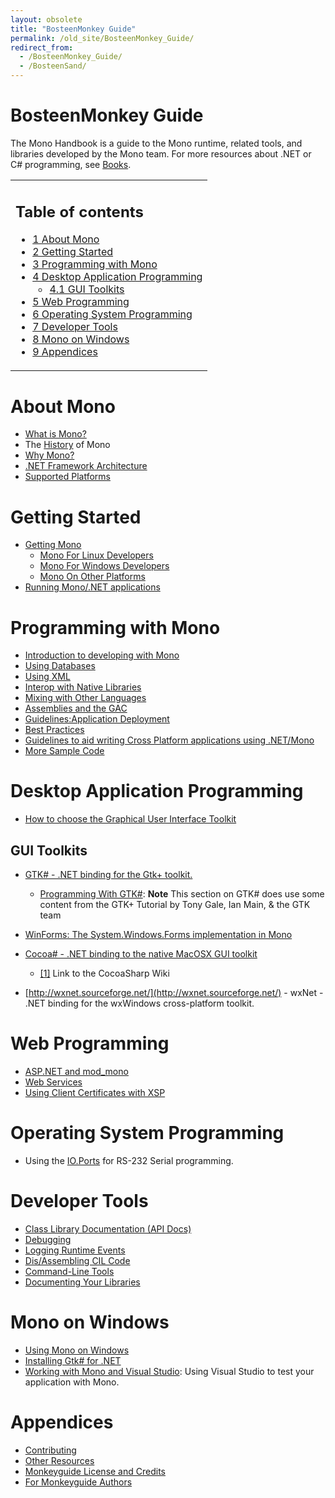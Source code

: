 ```yaml
---
layout: obsolete
title: "BosteenMonkey Guide"
permalink: /old_site/BosteenMonkey_Guide/
redirect_from:
  - /BosteenMonkey_Guide/
  - /BosteenSand/
---
```


BosteenMonkey Guide
===================

 The Mono Handbook is a guide to the Mono runtime, related tools, and libraries developed by the Mono team. For more resources about .NET or C\# programming, see [Books]({{site.github.url}}/old_site/Books "Books").

<table>
<col width="100%" />
<tbody>
<tr class="odd">
<td align="left"><h2>Table of contents</h2>
<ul>
<li><a href="#About_Mono">1 About Mono</a></li>
<li><a href="#Getting_Started">2 Getting Started</a></li>
<li><a href="#Programming_with_Mono">3 Programming with Mono</a></li>
<li><a href="#Desktop_Application_Programming">4 Desktop Application Programming</a>
<ul>
<li><a href="#GUI_Toolkits">4.1 GUI Toolkits</a></li>
</ul></li>
<li><a href="#Web_Programming">5 Web Programming</a></li>
<li><a href="#Operating_System_Programming">6 Operating System Programming</a></li>
<li><a href="#Developer_Tools">7 Developer Tools</a></li>
<li><a href="#Mono_on_Windows">8 Mono on Windows</a></li>
<li><a href="#Appendices">9 Appendices</a></li>
</ul></td>
</tr>
</tbody>
</table>

About Mono
==========

-   [What is Mono?]({{site.github.url}}/old_site/About_Mono "About Mono")
-   The [History]({{site.github.url}}/old_site/History "History") of Mono
-   [Why Mono?]({{site.github.url}}/old_site/Why_Mono%3F "Why Mono?")
-   [.NET Framework Architecture]({{site.github.url}}/old_site/.NET_Framework_Architecture ".NET Framework Architecture")
-   [Supported Platforms]({{site.github.url}}/old_site/Supported_Platforms "Supported Platforms")

Getting Started
===============

-   [Getting Mono]({{site.github.url}}/old_site/Obtaining_Mono)
    -   [Mono For Linux Developers]({{site.github.url}}/old_site/Mono_For_Linux_Developers "Mono For Linux Developers")
    -   [Mono For Windows Developers]({{site.github.url}}/old_site/Using_Mono_on_Windows)
    -   [Mono On Other Platforms]({{site.github.url}}/old_site/Mono_On_Other_Platforms "Mono On Other Platforms")
-   [Running Mono/.NET applications]({{site.github.url}}/old_site/Guide:Running_Mono_Applications "Guide:Running Mono Applications")

Programming with Mono
=====================

-   [Introduction to developing with Mono]({{site.github.url}}/old_site/Introduction_to_developing_with_Mono "Introduction to developing with Mono")
-   [Using Databases]({{site.github.url}}/old_site/Using_Databases "Using Databases")
-   [Using XML]({{site.github.url}}/old_site/Using_XML "Using XML")
-   [Interop with Native Libraries]({{site.github.url}}/old_site/Interop_with_Native_Libraries "Interop with Native Libraries")
-   [Mixing with Other Languages]({{site.github.url}}/old_site/Mixing_with_Other_Languages "Mixing with Other Languages")
-   [Assemblies and the GAC]({{site.github.url}}/old_site/Assemblies_and_the_GAC "Assemblies and the GAC")
-   [Guidelines:Application Deployment]({{site.github.url}}/old_site/Guidelines:Application_Deployment "Guidelines:Application Deployment")
-   [Best Practices]({{site.github.url}}/old_site/Best_Practices "Best Practices")
-   [Guidelines to aid writing Cross Platform applications using .NET/Mono]({{site.github.url}}/old_site/Guidelines:Application_Portability "Guidelines:Application Portability")
-   [More Sample Code]({{site.github.url}}/old_site/More_Sample_Code "More Sample Code")

Desktop Application Programming
===============================

-   [How to choose the Graphical User Interface Toolkit]({{site.github.url}}/old_site/Gui_Toolkits "Gui Toolkits")

GUI Toolkits
------------

-   [GTK\# - .NET binding for the Gtk+ toolkit.]({{site.github.url}}/old_site/GtkSharp "GtkSharp")
    -   [Programming With GTK\#]({{site.github.url}}/old_site/Template:Programming_With_GTKSharp "Template:Programming With GTKSharp"): **Note** This section on GTK\# does use some content from the GTK+ Tutorial by Tony Gale, Ian Main, & the GTK team

-   [WinForms: The System.Windows.Forms implementation in Mono]({{site.github.url}}/old_site/WinForms "WinForms")

-   [Cocoa\# - .NET binding to the native MacOSX GUI toolkit]({{site.github.url}}/old_site/MonoMac)
    -   [[1]](http://www.cocoasharp.org/cocoaSharp/default.aspx/CocoaSharp/CocoaSharp.html) Link to the CocoaSharp Wiki

-   [http://wxnet.sourceforge.net/](http://wxnet.sourceforge.net/) - wxNet - .NET binding for the wxWindows cross-platform toolkit.

Web Programming
===============

-   [ASP.NET and mod\_mono]({{site.github.url}}/old_site/ASP.NET_and_mod_mono "ASP.NET and mod mono")
-   [Web Services]({{site.github.url}}/old_site/Web_Services "Web Services")
-   [Using Client Certificates with XSP]({{site.github.url}}/old_site/UsingClientCertificatesWithXSP "UsingClientCertificatesWithXSP")

Operating System Programming
============================

-   Using the [IO.Ports]({{site.github.url}}/old_site/HowToSystemIOPorts "HowToSystemIOPorts") for RS-232 Serial programming.

Developer Tools
===============

-   [Class Library Documentation (API Docs)]({{site.github.url}}/old_site/Monodoc "Monodoc")
-   [Debugging]({{site.github.url}}/old_site/Debugging "Debugging")
-   [Logging Runtime Events]({{site.github.url}}/old_site/Logging_Runtime_Events "Logging Runtime Events")
-   [Dis/Assembling CIL Code]({{site.github.url}}/old_site/Dis/Assembling_CIL_Code "Dis/Assembling CIL Code")
-   [Command-Line Tools]({{site.github.url}}/old_site/Command-Line_Tools "Command-Line Tools")
-   [Documenting Your Libraries]({{site.github.url}}/old_site/Generating_Documentation "Generating Documentation")

Mono on Windows
===============

-   [Using Mono on Windows]({{site.github.url}}/old_site/Using_Mono_on_Windows "Using Mono on Windows")
-   [Installing Gtk\# for .NET]({{site.github.url}}/old_site/Gtk-Sharp_Installer_for_.NET_Framework "Gtk-Sharp Installer for .NET Framework")
-   [Working with Mono and Visual Studio]({{site.github.url}}/old_site/Working_with_Mono_and_Visual_Studio "Working with Mono and Visual Studio"): Using Visual Studio to test your application with Mono.

Appendices
==========

-   [Contributing]({{site.github.url}}/old_site/Contributing "Contributing")
-   [Other Resources]({{site.github.url}}/old_site/Books "Books")
-   [Monkeyguide License and Credits]({{site.github.url}}/old_site/Monkeyguide_License_and_Credits "Monkeyguide License and Credits")
-   [For Monkeyguide Authors]({{site.github.url}}/old_site/For_Monkeyguide_Authors "For Monkeyguide Authors")


